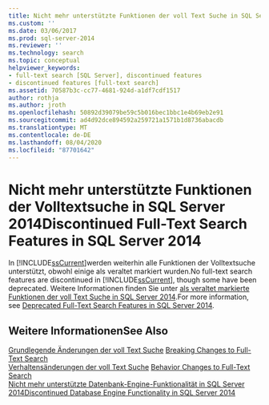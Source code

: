 ```yaml
---
title: Nicht mehr unterstützte Funktionen der voll Text Suche in SQL Server 2014 | Microsoft-Dokumentation
ms.custom: ''
ms.date: 03/06/2017
ms.prod: sql-server-2014
ms.reviewer: ''
ms.technology: search
ms.topic: conceptual
helpviewer_keywords:
- full-text search [SQL Server], discontinued features
- discontinued features [full-text search]
ms.assetid: 70587b3c-cc77-4681-924d-a1df7cdf1517
author: rothja
ms.author: jroth
ms.openlocfilehash: 50892d39079be59c5b016bec1bbc1e4b69eb2e91
ms.sourcegitcommit: ad4d92dce894592a259721a1571b1d8736abacdb
ms.translationtype: MT
ms.contentlocale: de-DE
ms.lasthandoff: 08/04/2020
ms.locfileid: "87701642"
---
```

# <a name="discontinued-full-text-search-features-in-sql-server-2014"></a><span data-ttu-id="e0953-102">Nicht mehr unterstützte Funktionen der Volltextsuche in SQL Server 2014</span><span class="sxs-lookup"><span data-stu-id="e0953-102">Discontinued Full-Text Search Features in SQL Server 2014</span></span>
  <span data-ttu-id="e0953-103">In [!INCLUDE[ssCurrent](../includes/sscurrent-md.md)]werden weiterhin alle Funktionen der Volltextsuche unterstützt, obwohl einige als veraltet markiert wurden.</span><span class="sxs-lookup"><span data-stu-id="e0953-103">No full-text search features are discontinued in [!INCLUDE[ssCurrent](../includes/sscurrent-md.md)], though some have been deprecated.</span></span> <span data-ttu-id="e0953-104">Weitere Informationen finden Sie unter [als veraltet markierte Funktionen der voll Text Suche in SQL Server 2014](../relational-databases/search/deprecated-full-text-search-features-in-sql-server-2016.md).</span><span class="sxs-lookup"><span data-stu-id="e0953-104">For more information, see [Deprecated Full-Text Search Features in SQL Server 2014](../relational-databases/search/deprecated-full-text-search-features-in-sql-server-2016.md).</span></span>  
  
## <a name="see-also"></a><span data-ttu-id="e0953-105">Weitere Informationen</span><span class="sxs-lookup"><span data-stu-id="e0953-105">See Also</span></span>  
 <span data-ttu-id="e0953-106">[Grundlegende Änderungen der voll Text Suche](breaking-changes-to-full-text-search.md) </span><span class="sxs-lookup"><span data-stu-id="e0953-106">[Breaking Changes to Full-Text Search](breaking-changes-to-full-text-search.md) </span></span>  
 <span data-ttu-id="e0953-107">[Verhaltensänderungen der voll Text Suche](behavior-changes-to-full-text-search.md) </span><span class="sxs-lookup"><span data-stu-id="e0953-107">[Behavior Changes to Full-Text Search](behavior-changes-to-full-text-search.md) </span></span>  
 [<span data-ttu-id="e0953-108">Nicht mehr unterstützte Datenbank-Engine-Funktionalität in SQL Server 2014</span><span class="sxs-lookup"><span data-stu-id="e0953-108">Discontinued Database Engine Functionality in SQL Server 2014</span></span>](discontinued-database-engine-functionality-in-sql-server-2016.md)  
  
  
